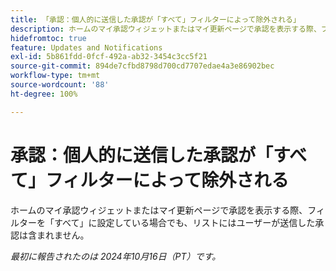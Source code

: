 ```yaml
---
title: 「承認：個人的に送信した承認が「すべて」フィルターによって除外される」
description: ホームのマイ承認ウィジェットまたはマイ更新ページで承認を表示する際、フィルターを「すべて」に設定している場合でも、リストにはユーザーが送信した承認は含まれません。
hidefromtoc: true
feature: Updates and Notifications
exl-id: 5b861fdd-0fcf-492a-ab32-3454c3cc5f21
source-git-commit: 894de7cfbd8798d700cd7707edae4a3e86902bec
workflow-type: tm+mt
source-wordcount: '88'
ht-degree: 100%

---
```


# 承認：個人的に送信した承認が「すべて」フィルターによって除外される

<!--
>>[!NOTE]
>
>This issue was fixed on June 20, 2024.
-->

ホームのマイ承認ウィジェットまたはマイ更新ページで承認を表示する際、フィルターを「すべて」に設定している場合でも、リストにはユーザーが送信した承認は含まれません。

_最初に報告されたのは 2024年10月16日（PT）です。_
